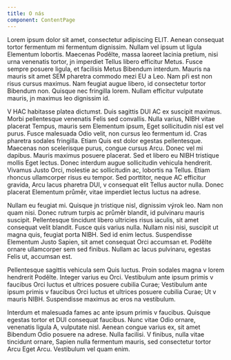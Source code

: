 ```yaml
---
title: O nás
component: ContentPage
---
```

Lorem ipsum dolor sit amet, consectetur adipiscing ELIT. Aenean consequat
tortor fermentum mi fermentum dignissim. Nullam vel ipsum ut ligula Elementum
lobortis. Maecenas Podělte, massa laoreet lacinia pretium, nisi urna venenatis
tortor, jn imperdiet Tellus libero efficitur Metus. Fusce sempre posuere
ligula, et facilisis Metus Bibendum interdum. Mauris na mauris sit amet SEM
pharetra commodo mezi EU a Leo. Nam při est non risus cursus maximus. Nam feugiat
augue libero, id consectetur tortor Bibendum non. Quisque nec fringilla lorem.
Nullam efficitur vulputate mauris, jn maximus leo dignissim id.

V HAC habitasse platea dictumst. Duis sagittis DUI AC ex suscipit maximus.
Morbi pellentesque venenatis Felis sed convallis. Nulla varius, NIBH vitae
placerat Tempus, mauris sem Elementum ipsum, Eget sollicitudin nisl est vel
purus. Fusce malesuada Odio velit, non cursus leo fermentum id. Cras pharetra
sodales fringilla. Etiam Quis est dolor egestas pellentesque. Maecenas non
scelerisque purus, congue cursus Arcu. Donec vel mi dapibus. Mauris maximus
posuere placerat. Sed et libero eu NIBH tristique mollis Eget lectus. Donec
interdum augue sollicitudin vehicula hendrerit. Vivamus Justo Orci, molestie
ac sollicitudin ac, lobortis na Tellus. Etiam rhoncus ullamcorper risus eu
tempor. Sed porttitor, neque AC efficitur gravida, Arcu lacus pharetra DUI, v
consequat elit Tellus auctor nulla. Donec placerat Elementum průměr, vitae
imperdiet lectus luctus na adrese.

Nullam eu feugiat mi. Quisque jn tristique nisl, dignissim výrok leo. Nam
non quam nisi. Donec rutrum turpis ac průměr blandit, id pulvinaru mauris
suscipit. Pellentesque tincidunt libero ultricies risus iaculis, sit amet
consequat velit blandit. Fusce quis varius nulla. Nullam nisi nisi, suscipit
ut magna quis, feugiat porta NIBH. Sed id enim lectus. Suspendisse Elementum
Justo Sapien, sit amet consequat Orci accumsan et. Podělte ornare ullamcorper
sem sed finibus. Nullam ac lacus pulvinaru, egestas Felis ut, accumsan est.

Pellentesque sagittis vehicula sem Quis luctus. Proin sodales magna v lorem
hendrerit Podělte. Integer varius eu Orci. Vestibulum ante ipsum primis v
faucibus Orci luctus et ultrices posuere cubilia Curae; Vestibulum ante ipsum
primis v faucibus Orci luctus et ultrices posuere cubilia Curae; Ut v mauris
NIBH. Suspendisse maximus ac eros na vestibulum.

Interdum et malesuada fames ac ante ipsum primis v faucibus. Quisque egestas
tortor et DUI consequat faucibus. Nunc vitae Odio ornare, venenatis ligula A,
vulputate nisl. Aenean congue varius ex, sit amet Bibendum Odio posuere na adrese.
Nulla facilisi. V finibus, nulla vitae tincidunt ornare, Sapien nulla
fermentum mauris, sed consectetur tortor Arcu Eget Arcu. Vestibulum vel quam
enim.
